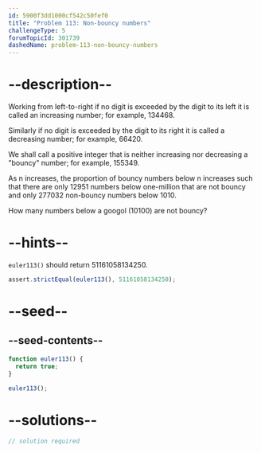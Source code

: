 ```yaml
---
id: 5900f3dd1000cf542c50fef0
title: "Problem 113: Non-bouncy numbers"
challengeType: 5
forumTopicId: 301739
dashedName: problem-113-non-bouncy-numbers
---
```


# --description--

Working from left-to-right if no digit is exceeded by the digit to its left it is called an increasing number; for example, 134468.

Similarly if no digit is exceeded by the digit to its right it is called a decreasing number; for example, 66420.

We shall call a positive integer that is neither increasing nor decreasing a "bouncy" number; for example, 155349.

As n increases, the proportion of bouncy numbers below n increases such that there are only 12951 numbers below one-million that are not bouncy and only 277032 non-bouncy numbers below 1010.

How many numbers below a googol (10100) are not bouncy?

# --hints--

`euler113()` should return 51161058134250.

```js
assert.strictEqual(euler113(), 51161058134250);
```

# --seed--

## --seed-contents--

```js
function euler113() {
  return true;
}

euler113();
```

# --solutions--

```js
// solution required
```
